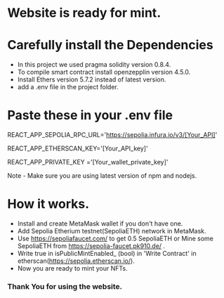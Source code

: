 # Website is ready for mint.

# Carefully install the Dependencies 
- In this project we used pragma solidity version 0.8.4.
- To compile smart contract install openzepplin version 4.5.0.
- Install Ethers version 5.7.2 instead of latest version.
- add a .env file in the project folder.

# Paste these in your .env file
REACT_APP_SEPOLIA_RPC_URL='https://sepolia.infura.io/v3/[Your_API]'

REACT_APP_ETHERSCAN_KEY='[Your_API_key]'

REACT_APP_PRIVATE_KEY ='[Your_wallet_private_key]' 


Note - Make sure you are using latest version of npm and nodejs.

# How it works.
- Install and create MetaMask wallet if you don't have one.
- Add Sepolia Etherium testnet(SepoliaETH) network in MetaMask.
- Use https://sepoliafaucet.com/ to get 0.5 SepoliaETH or Mine some SepoliaETH from https://sepolia-faucet.pk910.de/ .
- Write true in isPublicMintEnabled_ (bool) in 'Write Contract' in etherscan(https://sepolia.etherscan.io/).
- Now you are ready to mint your NFTs.

### Thank You for using the website.
